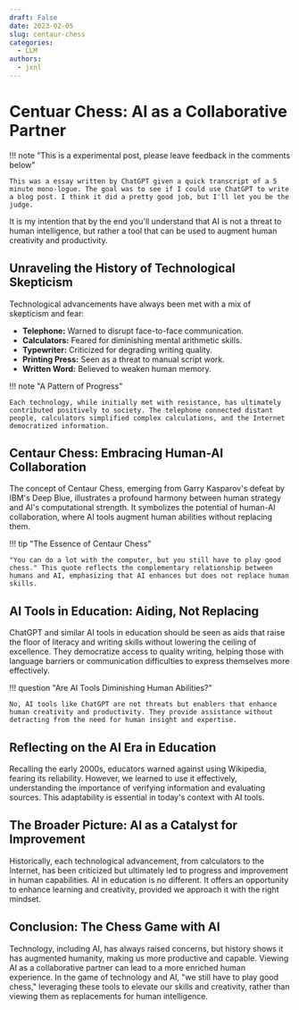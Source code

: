```yaml
---
draft: False
date: 2023-02-05
slug: centaur-chess
categories:
  - LLM
authors:
  - jxnl
---
```


# Centuar Chess: AI as a Collaborative Partner

!!! note "This is a experimental post, please leave feedback in the comments below"

    This was a essay written by ChatGPT given a quick transcript of a 5 minute mono-logue. The goal was to see if I could use ChatGPT to write a blog post. I think it did a pretty good job, but I'll let you be the judge.

It is my intention that by the end you'll understand that AI is not a threat to human intelligence, but rather a tool that can be used to augment human creativity and productivity.

<!-- more -->

## Unraveling the History of Technological Skepticism

Technological advancements have always been met with a mix of skepticism and fear:

- **Telephone:** Warned to disrupt face-to-face communication.
- **Calculators:** Feared for diminishing mental arithmetic skills.
- **Typewriter:** Criticized for degrading writing quality.
- **Printing Press:** Seen as a threat to manual script work.
- **Written Word:** Believed to weaken human memory.

!!! note "A Pattern of Progress"

    Each technology, while initially met with resistance, has ultimately contributed positively to society. The telephone connected distant people, calculators simplified complex calculations, and the Internet democratized information.

## Centaur Chess: Embracing Human-AI Collaboration

The concept of Centaur Chess, emerging from Garry Kasparov's defeat by IBM's Deep Blue, illustrates a profound harmony between human strategy and AI's computational strength. It symbolizes the potential of human-AI collaboration, where AI tools augment human abilities without replacing them.

!!! tip "The Essence of Centaur Chess"

    "You can do a lot with the computer, but you still have to play good chess." This quote reflects the complementary relationship between humans and AI, emphasizing that AI enhances but does not replace human skills.

## AI Tools in Education: Aiding, Not Replacing

ChatGPT and similar AI tools in education should be seen as aids that raise the floor of literacy and writing skills without lowering the ceiling of excellence. They democratize access to quality writing, helping those with language barriers or communication difficulties to express themselves more effectively.

!!! question "Are AI Tools Diminishing Human Abilities?"

    No, AI tools like ChatGPT are not threats but enablers that enhance human creativity and productivity. They provide assistance without detracting from the need for human insight and expertise.

## Reflecting on the AI Era in Education

Recalling the early 2000s, educators warned against using Wikipedia, fearing its reliability. However, we learned to use it effectively, understanding the importance of verifying information and evaluating sources. This adaptability is essential in today's context with AI tools.

## The Broader Picture: AI as a Catalyst for Improvement

Historically, each technological advancement, from calculators to the Internet, has been criticized but ultimately led to progress and improvement in human capabilities. AI in education is no different. It offers an opportunity to enhance learning and creativity, provided we approach it with the right mindset.

## Conclusion: The Chess Game with AI

Technology, including AI, has always raised concerns, but history shows it has augmented humanity, making us more productive and capable. Viewing AI as a collaborative partner can lead to a more enriched human experience. In the game of technology and AI, "we still have to play good chess," leveraging these tools to elevate our skills and creativity, rather than viewing them as replacements for human intelligence.
